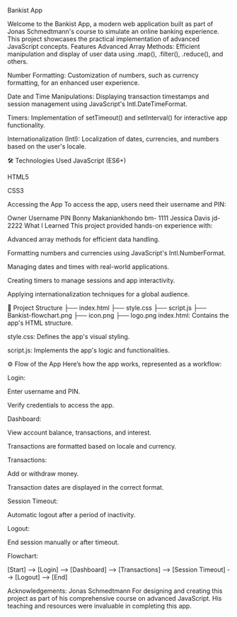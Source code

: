 Bankist App


Welcome to the Bankist App, a modern web application built as part of Jonas Schmedtmann's course to simulate an online banking experience. This project showcases the practical implementation of advanced JavaScript concepts.
 Features
Advanced Array Methods: Efficient manipulation and display of user data using .map(), .filter(), .reduce(), and others.

Number Formatting: Customization of numbers, such as currency formatting, for an enhanced user experience.

Date and Time Manipulations: Displaying transaction timestamps and session management using JavaScript's Intl.DateTimeFormat.

Timers: Implementation of setTimeout() and setInterval() for interactive app functionality.

Internationalization (Intl): Localization of dates, currencies, and numbers based on the user's locale.

🛠 Technologies Used
JavaScript (ES6+)

HTML5

CSS3

Accessing the App
To access the app, users need their username and PIN:

Owner	Username	PIN
Bonny Makaniankhondo	bm-	1111
Jessica Davis	jd-	2222
What I Learned
This project provided hands-on experience with:

Advanced array methods for efficient data handling.

Formatting numbers and currencies using JavaScript's Intl.NumberFormat.

Managing dates and times with real-world applications.

Creating timers to manage sessions and app interactivity.

Applying internationalization techniques for a global audience.

📂 Project Structure
├── index.html
├── style.css
├── script.js
├── Bankist-flowchart.png
├── icon.png
├── logo.png
index.html: Contains the app's HTML structure.

style.css: Defines the app's visual styling.

script.js: Implements the app's logic and functionalities.

⚙️ Flow of the App
Here’s how the app works, represented as a workflow:

Login:

Enter username and PIN.

Verify credentials to access the app.

Dashboard:

View account balance, transactions, and interest.

Transactions are formatted based on locale and currency.

Transactions:

Add or withdraw money.

Transaction dates are displayed in the correct format.

Session Timeout:

Automatic logout after a period of inactivity.

Logout:

End session manually or after timeout.

Flowchart:

[Start] --> [Login] --> [Dashboard] --> [Transactions]
           --> [Session Timeout] --> [Logout] --> [End]


Acknowledgements:
Jonas Schmedtmann For designing and creating this project as part of his comprehensive course on advanced JavaScript. His teaching and resources were invaluable in completing this app.

           
